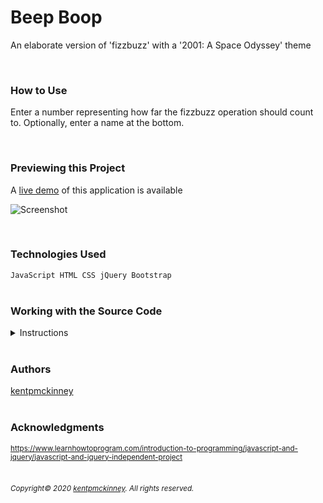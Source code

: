 
# Beep Boop

An elaborate version of 'fizzbuzz' with a '2001: A Space Odyssey' theme

<br/>

### How to Use
Enter a number representing how far the fizzbuzz operation should count to. Optionally, enter a name at the bottom.

<br/>

### Previewing this Project
A [live demo](https://kentpmckinney.github.io/epi-beepboop) of this application is available

![Screenshot](http://kentpmckinney.github.io/epi-beepboop/epi-beepboop.gif)

<br/>

### Technologies Used

<code>JavaScript
HTML
CSS
jQuery
Bootstrap</code>
<br/>
<br/>

### Working with the Source Code

<details markdown="1">
<summary>Instructions</summary>

<br/>
The following are suggestions to help set up a development environment for this project. The actual steps needed may differ slightly depending on the operating system and other factors.
<br/>

### Prerequisites

The following software must be installed and properly configured on the target machine. 



* Git (recommended)
* An updated web browser (Internet Explorer may not be compatible)
<br/>

### Setting up a Development Environment

The following steps are meant to be a quick way to get the project up and running.

1. Download a copy of the source code from: [https://github.com/kentpmckinney/epi-beepboop](https://github.com/kentpmckinney/epi-beepboop) or clone using the repository link: <code>https://github.com/kentpmckinney/epi-beepboop.git</code>
1. Launch a new tab in a web browser
1. Select to open a file location and navigate to the folder location of the source files
1. Choose the file <code>index.html</code>
<br/>



### Deployment<br>
The files provided are ready to be deployed directly to a web server.

</details>

<br/>

### Authors

[kentpmckinney](https://github.com/kentpmckinney)
<br/>
<br/>

### Acknowledgments

<sub markdown="1">https://www.learnhowtoprogram.com/introduction-to-programming/javascript-and-jquery/javascript-and-jquery-independent-project</sub>
<br/>
<br/>

###### <sub markdown="1">Copyright&copy; 2020 [kentpmckinney](https://github.com/kentpmckinney). All rights reserved.</sub>